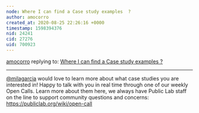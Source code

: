 ```yaml
---
node: Where I can find a Case study examples  ?
author: amocorro
created_at: 2020-08-25 22:26:16 +0000
timestamp: 1598394376
nid: 24241
cid: 27276
uid: 700923
---
```




[amocorro](../profile/amocorro) replying to: [Where I can find a Case study examples  ?](../notes/milagarcia/07-31-2020/where-i-can-find-a-case-study-examples)

----
[@milagarcia](/profile/milagarcia) would love to learn more about what case studies you are interested in! Happy to talk with you in real time through one of our weekly Open Calls. Learn more about them here, we always have Public Lab staff on the line to support community questions and concerns: https://publiclab.org/wiki/open-call